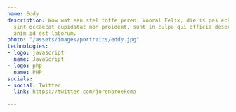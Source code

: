 ```yaml
---
name: Eddy
description: Wow wat een stel toffe peren. Vooral Felix, die is pas écht aardig. Excepteur
  sint occaecat cupidatat non proident, sunt in culpa qui officia deserunt mollit
  anim id est laborum.
photo: "/assets/images/portraits/eddy.jpg"
technologies:
- logo: javascript
  name: JavaScript
- logo: php
  name: PHP
socials:
- social: Twitter
  link: https://twitter.com/jorenbroekema

---
```

